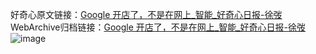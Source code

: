 好奇心原文链接：[Google 开店了，不是在网上_智能_好奇心日报-徐弢](https://www.qdaily.com/articles/7327.html)
WebArchive归档链接：[Google 开店了，不是在网上_智能_好奇心日报-徐弢](http://web.archive.org/web/20190623172301/https://www.qdaily.com/articles/7327.html)
![image](http://ww3.sinaimg.cn/large/007d5XDply1g3wjdss7ruj30u02kyhb1)